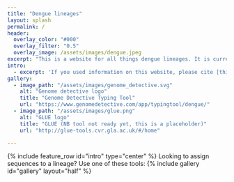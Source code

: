 ```yaml
---
title: "Dengue lineages"
layout: splash
permalink: /
header:
  overlay_color: "#000"
  overlay_filter: "0.5"
  overlay_image: /assets/images/dengue.jpeg
excerpt: "This is a website for all things dengue lineages. It is currently under construction - watch this space!"
intro: 
  - excerpt: 'If you used information on this website, please cite [this paper]()'
gallery:
  - image_path: "/assets/images/genome_detective.svg"
    alt: "Genome detective logo"
    title: "Genome Detective Typing Tool"
    url: "https://www.genomedetective.com/app/typingtool/dengue/"
  - image_path: "/assets/images/glue.png"
    alt: "GLUE logo"
    title: "GLUE (NB tool not ready yet, this is a placeholder)"
    url: "http://glue-tools.cvr.gla.ac.uk/#/home"

---
```


{% include feature_row id="intro" type="center" %}
Looking to assign sequences to a lineage? Use one of these tools:
{% include gallery id="gallery" layout="half" %} 

